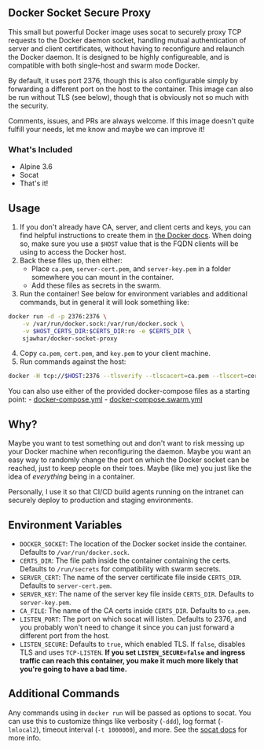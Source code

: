 ## Docker Socket Secure Proxy
This small but powerful Docker image uses socat to securely proxy TCP requests to the Docker daemon socket, handling mutual authentication of server and client certificates, without having to reconfigure and relaunch the Docker daemon. It is designed to be highly configureable, and is compatible with both single-host and swarm mode Docker.

By default, it uses port 2376, though this is also configurable simply by forwarding a different port on the host to the container. This image can also be run without TLS (see below), though that is obviously not so much with the security.

Comments, issues, and PRs are always welcome. If this image doesn't quite fulfill your needs, let me know and maybe we can improve it!

### What's Included
- Alpine 3.6
- Socat
- That's it!

## Usage
1. If you don't already have CA, server, and client certs and keys, you can find helpful instructions to create them in [the Docker docs](https://docs.docker.com/engine/security/https). When doing so, make sure you use a `$HOST` value that is the FQDN clients will be using to access the Docker host.
2. Back these files up, then either:
    - Place `ca.pem`, `server-cert.pem`, and `server-key.pem` in a folder somewhere you can mount in the container.
    - Add these files as secrets in the swarm.
3. Run the container! See below for environment variables and additional commands, but in general it will look something like:
```bash
docker run -d -p 2376:2376 \
    -v /var/run/docker.sock:/var/run/docker.sock \
    -v $HOST_CERTS_DIR:$CERTS_DIR:ro -e $CERTS_DIR \
    sjawhar/docker-socket-proxy
```
4. Copy `ca.pem`, `cert.pem`, and `key.pem` to your client machine.
5. Run commands against the host:
```bash
docker -H tcp://$HOST:2376 --tlsverify --tlscacert=ca.pem --tlscert=cert.pem --tlskey=key.pem info
```
You can also use either of the provided docker-compose files as a starting point:
    - [docker-compose.yml](https://github.com/sjawhar/docker-socket-proxy/blob/master/docker-compose.yml)
    - [docker-compose.swarm.yml](https://github.com/sjawhar/docker-socket-proxy/blob/master/docker-compose.swarm.yml)


## Why?  
Maybe you want to test something out and don't want to risk messing up your Docker machine when reconfiguring the daemon. Maybe you want an easy way to randomly change the port on which the Docker socket can be reached, just to keep people on their toes. Maybe (like me) you just like the idea of _everything_ being in a container.

Personally, I use it so that CI/CD build agents running on the intranet can securely deploy to production and staging environments.

## Environment Variables
- `DOCKER_SOCKET`: The location of the Docker socket inside the container. Defaults to `/var/run/docker.sock`.
- `CERTS_DIR`: The file path inside the container containing the certs. Defaults to `/run/secrets` for compatibility with swarm secrets.
- `SERVER_CERT`: The name of the server certificate file inside `CERTS_DIR`. Defaults to `server-cert.pem`.
- `SERVER_KEY`: The name of the server key file inside `CERTS_DIR`. Defaults to `server-key.pem`.
- `CA_FILE`: The name of the CA certs inside `CERTS_DIR`. Defaults to `ca.pem`.
- `LISTEN_PORT`: The port on which socat will listen. Defaults to 2376, and you probably won't need to change it since you can just forward a different port from the host.
- `LISTEN_SECURE`: Defaults to `true`, which enabled TLS. If `false`, disables TLS and uses `TCP-LISTEN`. **If you set `LISTEN_SECURE=false` and ingress traffic can reach this container, you make it much more likely that you're going to have a bad time.**

## Additional Commands
Any commands using in `docker run` will be passed as options to socat. You can use this to customize things like verbosity (`-ddd`), log format (`-lmlocal2`), timeout interval (`-t 1000000`), and more. See the [socat docs](http://www.dest-unreach.org/socat/doc/socat.html) for more info.


